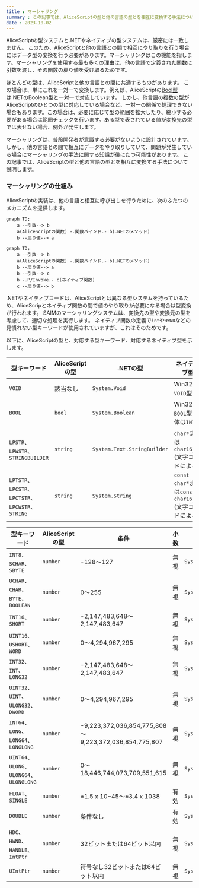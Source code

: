```yaml
---
title : マーシャリング
summary : この記事では、AliceScriptの型と他の言語の型とを相互に変換する手法について説明します。
date : 2023-10-02
---
```


AliceScriptの型システムと.NETやネイティブの型システムは、厳密には一致しません。
このため、AliceScriptと他の言語との間で相互にやり取りを行う場合にはデータ型の変換を行う必要があります。マーシャリングはこの機能を指します。マーシャリングを使用する最も多くの理由は、他の言語で定義された関数に引数を渡し、その関数の戻り値を受け取るためです。

ほとんどの型は、AliceScriptと他の言語との間に共通するものがあります。
この場合は、単にこれを一対一で変換します。例えば、AliceScriptの[Bool型](../api/bool/index.md)は.NETのBoolean型と一対一で対応しています。
しかし、他言語の複数の型がAliceScriptのひとつの型に対応している場合など、一対一の関係で処理できない場合もあります。この場合は、必要に応じて型の範囲を拡大したり、縮小する必要がある場合は範囲チェックを行います。ある型で表されている値が変換先の型では表せない場合、例外が発生します。

マーシャリングは、普段開発者が意識する必要がないように設計されています。
しかし、他の言語との間で相互にデータをやり取りしていて、問題が発生している場合にマーシャリングの手法に関する知識が役にたつ可能性があります。
この記事では、AliceScriptの型と他の言語の型とを相互に変換する手法について説明します。

### マーシャリングの仕組み

AliceScriptの実装は、他の言語と相互に呼び出しを行うために、次のふたつのメカニズムを提供します。


```mermaid
graph TD;
    a --引数--> b
    a(AliceScriptの関数) -.関数バインド.- b(.NETのメソッド)
    b --戻り値--> a
```

```mermaid
graph TD;
    a --引数--> b
    a(AliceScriptの関数) -.関数バインド.- b(.NETのメソッド)
    b --戻り値--> a
    b --引数--> c
    b -.P/Invoke.- c(ネイティブ関数)
    c --戻り値--> b
```

.NETやネイティブコードは、AliceScriptとは異なる型システムを持っているため、AliceScripとネイティブ関数の間で値のやり取りが必要になる場合は型変換が行われます。
SAIMのマーシャリングシステムは、変換先の型や変換元の型を考慮して、適切な処理を実行します。
ネイティブ関数の定義で`int`や`HWND`などの見慣れない型キーワードが使用されていますが、これはそのためです。

以下に、AliceScriptの型と、対応する型キーワード、対応するネイティブ型を示します。

|型キーワード|AliceScriptの型|.NETの型|ネイティブ型|
|--|--|--|--|
|`VOID`|該当なし|`System.Void`|Win32の`VOID`型|
|`BOOL`|`bool`|`System.Boolean`|Win32の`BOOL`型(実体は`INT`)|
|`LPSTR`、`LPWSTR`、`STRINGBUILDER`|`string`|`System.Text.StringBuilder`|`char*`または`char16_t*`(文字コードによる)|
|`LPTSTR`、`LPCSTR`、`LPCTSTR`、`LPCWSTR`、`STRING`|`string`|`System.String`|`const char*`または`const char16_t*`(文字コードによる)|

|型キーワード|AliceScriptの型|条件|小数|.NETの型|ネイティブ型|
|--|--|--|--|--|--|
|`INT8`、`SCHAR`、`SBYTE`|`number`|-128～127|無視|`System.SByte`|`int8_t`|
|`UCHAR`、`CHAR`、`BYTE`、`BOOLEAN`|`number`|0～255|無視|`System.Byte`|`uint8_t`|
|`INT16`、`SHORT`|`number`|-2,147,483,648～2,147,483,647|無視|`System.Int16`|`int16_t`|
|`UINT16`、`USHORT`、`WORD`|`number`|0～4,294,967,295|無視|`System.UInt16`|`uint16_t`|
|`INT32`、`INT`、`LONG32`|`number`|-2,147,483,648～2,147,483,647|無視|`System.Int32`|`int32_t`|
|`UINT32`、`UINT`、`ULONG32`、`DWORD`|`number`|0～4,294,967,295|無視|`System.UInt32`|`uint32_t`|
|`INT64`、`LONG`、`LONG64`、`LONGLONG`|`number`|-9,223,372,036,854,775,808～9,223,372,036,854,775,807|無視|`System.Int64`|`int64_t`|
|`UINT64`、`ULONG`、`ULONG64`、`ULONGLONG`|`number`|0～18,446,744,073,709,551,615|無視|`System.UInt64`|`uint64_t`|
|`FLOAT`、`SINGLE`|`number`|±1.5 x 10−45～±3.4 x 1038|有効|`System.Short`|Win32の`SINGLE`型|
|`DOUBLE`|`number`|条件なし|有効|`System.Double`|Win32の`DOUBLE`型|
|`HDC`、`HWND`、`HANDLE`、`IntPtr`|`number`|32ビットまたは64ビット以内|無視|`System.IntPtr`|`intptr_t`|
|`UIntPtr`|`number`|符号なし32ビットまたは64ビット以内|無視|`System.UIntPtr`|`uintptr_t`|